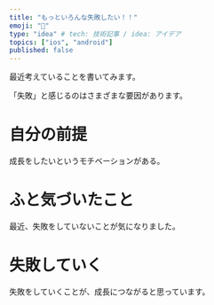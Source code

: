 ```yaml
---
title: "もっといろんな失敗したい！！"
emoji: "🕌"
type: "idea" # tech: 技術記事 / idea: アイデア
topics: ["ios", "android"]
published: false
---
```


最近考えていることを書いてみます。

「失敗」と感じるのはさまざまな要因があります。

# 自分の前提

成長をしたいというモチベーションがある。

# ふと気づいたこと

最近、失敗をしていないことが気になりました。

# 失敗していく

失敗をしていくことが、成長につながると思っています。
